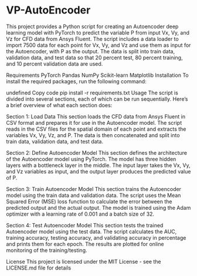 # VP-AutoEncoder
This project provides a Python script for creating an Autoencoder deep learning model with PyTorch to predict the variable P from input Vx, Vy, and Vz for CFD data from Ansys Fluent. The script includes a data loader to import 7500 data for each point for Vx, Vy, and Vz and use them as input for the Autoencoder, with P as the output. The data is split into train data, validation data, and test data so that 20 percent test, 80 percent training, and 10 percent validation data are used.

Requirements
PyTorch
Pandas
NumPy
Scikit-learn
Matplotlib
Installation
To install the required packages, run the following command:

undefined
Copy code
pip install -r requirements.txt
Usage
The script is divided into several sections, each of which can be run sequentially. Here’s a brief overview of what each section does:

Section 1: Load Data
This section loads the CFD data from Ansys Fluent in CSV format and prepares it for use in the Autoencoder model. The script reads in the CSV files for the spatial domain of each point and extracts the variables Vx, Vy, Vz, and P. The data is then concatenated and split into train data, validation data, and test data.

Section 2: Define Autoencoder Model
This section defines the architecture of the Autoencoder model using PyTorch. The model has three hidden layers with a bottleneck layer in the middle. The input layer takes the Vx, Vy, and Vz variables as input, and the output layer produces the predicted value of P.

Section 3: Train Autoencoder Model
This section trains the Autoencoder model using the train data and validation data. The script uses the Mean Squared Error (MSE) loss function to calculate the error between the predicted output and the actual output. The model is trained using the Adam optimizer with a learning rate of 0.001 and a batch size of 32.

Section 4: Test Autoencoder Model
This section tests the trained Autoencoder model using the test data. The script calculates the AUC, training accuracy, testing accuracy, and validating accuracy in percentage and prints them for each epoch. The results are plotted for online monitoring of the training/testing.


License
This project is licensed under the MIT License - see the LICENSE.md file for details
